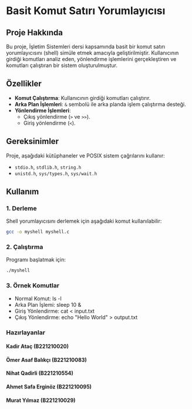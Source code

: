 # Basit Komut Satırı Yorumlayıcısı

## Proje Hakkında

Bu proje, İşletim Sistemleri dersi kapsamında basit bir komut satırı yorumlayıcısını (shell) simüle etmek amacıyla geliştirilmiştir. Kullanıcının girdiği komutları analiz eden, yönlendirme işlemlerini gerçekleştiren ve komutları çalıştıran bir sistem oluşturulmuştur.

## Özellikler

- **Komut Çalıştırma**: Kullanıcının girdiği komutları çalıştırır.
- **Arka Plan İşlemleri**: `&` sembolü ile arka planda işlem çalıştırma desteği.
- **Yönlendirme İşlemleri**:
  - Çıkış yönlendirme (`>` ve `>>`).
  - Giriş yönlendirme (`<`).

## Gereksinimler

Proje, aşağıdaki kütüphaneler ve POSIX sistem çağrılarını kullanır:

- `stdio.h`, `stdlib.h`, `string.h`
- `unistd.h`, `sys/types.h`, `sys/wait.h`

## Kullanım

### 1. Derleme
Shell yorumlayıcısını derlemek için aşağıdaki komut kullanılabilir:
```bash
gcc -o myshell myshell.c
```

### 2. Çalıştırma
Programı başlatmak için:
```bash
./myshell
```

### 3. Örnek Komutlar
- Normal Komut: ls -l
- Arka Plan İşlemi: sleep 10 &
- Giriş Yönlendirme: cat < input.txt
- Çıkış Yönlendirme: echo "Hello World" > output.txt


### Hazırlayanlar
#### Kadir Ataç (B221210020)
#### Ömer Asaf Balıkçı (B221210083)
#### Nihat Qadirli (B221210554)
#### Ahmet Safa Erginöz (B221210095)
#### Murat Yılmaz (B221210029)
